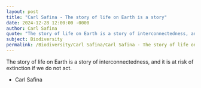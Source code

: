```yaml
---
layout: post
title: "Carl Safina - The story of life on Earth is a story"
date: 2024-12-28 12:00:00 -0000
author: Carl Safina
quote: "The story of life on Earth is a story of interconnectedness, and it is at risk of extinction if we do not act."
subject: Biodiversity
permalink: /Biodiversity/Carl Safina/Carl Safina - The story of life on Earth is a story
---
```


The story of life on Earth is a story of interconnectedness, and it is at risk of extinction if we do not act.

- Carl Safina

